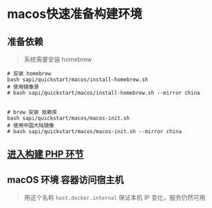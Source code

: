 # macos快速准备构建环境

## 准备依赖

> 系统需要安装 homebrew

```shell
# 安装 homebrew
bash sapi/quickstart/macos/install-homebrew.sh
# 使用镜像源
# bash sapi/quickstart/macos/install-homebrew.sh --mirror china


# brew 安装 依赖库
bash sapi/quickstart/macos/macos-init.sh
# 使用中国大陆镜像
# bash sapi/quickstart/macos/macos-init.sh --mirror china

```

## [进入构建 PHP 环节](../README.md#构建依赖库-构建swoole-打包)


## macOS 环境 容器访问宿主机
> 用这个名称 `host.docker.internal` 保证本机 IP 变化，服务仍然可用

